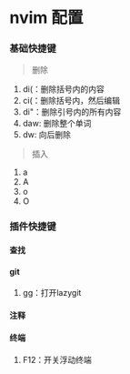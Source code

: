 # nvim 配置

### 基础快捷键

> 删除
1. di(：删除括号内的内容
2. ci(：删除括号内，然后编辑
3. di"：删除引号内的所有内容
4. daw: 删除整个单词
5. dw: 向后删除

> 插入
1. a
2. A
3. o
4. O

### 插件快捷键

#### 查找

#### git
1. <leader> gg：打开lazygit

#### 注释

#### 终端
1. F12：开关浮动终端
